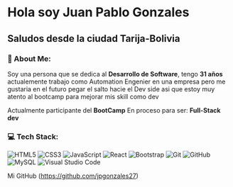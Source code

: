 # Hola soy Juan Pablo Gonzales

## Saludos desde la ciudad Tarija-Bolivia

### 💫 About Me:

Soy una persona que se dedica al **Desarrollo de Software**, tengo **31 años** actualemente trabajo como Automation Engenier en una empresa pero me gustaria en el futuro pegar el salto hacie el Dev side asi que estoy muy atento al bootcamp para mejorar mis skill como dev

Actualmente participante del **BootCamp**
En proceso para ser: **Full-Stack dev**

### 💻 Tech Stack:

![HTML5](https://img.shields.io/badge/Html5-%23E34F26.svg?style=flat&logo=Html5&logoColor=white) ![CSS3](https://img.shields.io/badge/Css3-%231572B6.svg?style=flat&logo=Css3&logoColor=white)
![JavaScript](https://img.shields.io/badge/JavaScript-%23323330.svg?style=flat&logo=JavaScript&logoColor=%23F7DF1E) ![React](https://img.shields.io/badge/React-61DAFB.svg?style=flat&logo=React&logoColor=white) ![Bootstrap](https://img.shields.io/badge/Bootstrap-%23563D7C.svg?style=flat&logo=Bootstrap&logoColor=white) ![Git](https://img.shields.io/badge/-Git-F05032.svg?logo=git&logoColor=white) ![GitHub](https://img.shields.io/badge/-GitHub-181717.svg?logo=github&logoColor=white)![MySQL](https://img.shields.io/badge/-MySQL-4479A1.svg?style=flat&logo=MySQL&logoColor=white) ![Visual Studio Code](https://img.shields.io/badge/-Visual%20Studio%20Code-007ACC.svg?logo=Visual%20Studio%20Code&logoColor=white)

Mi GitHub (https://github.com/jpgonzales27)
